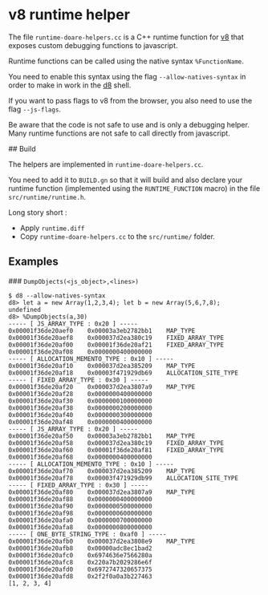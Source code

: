 # v8 runtime helper

The file `runtime-doare-helpers.cc` is a C++ runtime function for [v8](https://v8.dev/) that exposes custom debugging functions to javascript.

Runtime functions can be called using the native syntax `%FunctionName`.

You need to enable this syntax using the flag `--allow-natives-syntax` in order to make in work in the [d8](https://cs.chromium.org/chromium/src/v8/src/d8.cc) shell.

If you want to pass flags to v8 from the browser, you also need to use the flag `--js-flags`.

Be aware that the code is not safe to use and is only a debugging helper.
Many runtime functions are not safe to call directly from javascript.

## Build

The helpers are implemented in `runtime-doare-helpers.cc`. 

You need to add it to `BUILD.gn` so that it will build and also declare your runtime function (implemented using the `RUNTIME_FUNCTION` macro) in the file `src/runtime/runtime.h`.

Long story short : 
- Apply `runtime.diff`
- Copy `runtime-doare-helpers.cc` to the `src/runtime/` folder.

## Examples

### `DumpObjects(<js_object>,<lines>)`

```
$ d8 --allow-natives-syntax
d8> let a = new Array(1,2,3,4); let b = new Array(5,6,7,8);
undefined
d8> %DumpObjects(a,30)
----- [ JS_ARRAY_TYPE : 0x20 ] -----
0x00001f36de20aef0    0x00003a3eb2782bb1    MAP_TYPE    
0x00001f36de20aef8    0x000037d2ea380c19    FIXED_ARRAY_TYPE    
0x00001f36de20af00    0x00001f36de20af21    FIXED_ARRAY_TYPE    
0x00001f36de20af08    0x0000000400000000    
----- [ ALLOCATION_MEMENTO_TYPE : 0x10 ] -----
0x00001f36de20af10    0x000037d2ea385209    MAP_TYPE    
0x00001f36de20af18    0x00003f471929db69    ALLOCATION_SITE_TYPE    
----- [ FIXED_ARRAY_TYPE : 0x30 ] -----
0x00001f36de20af20    0x000037d2ea3807a9    MAP_TYPE    
0x00001f36de20af28    0x0000000400000000    
0x00001f36de20af30    0x0000000100000000    
0x00001f36de20af38    0x0000000200000000    
0x00001f36de20af40    0x0000000300000000    
0x00001f36de20af48    0x0000000400000000    
----- [ JS_ARRAY_TYPE : 0x20 ] -----
0x00001f36de20af50    0x00003a3eb2782bb1    MAP_TYPE    
0x00001f36de20af58    0x000037d2ea380c19    FIXED_ARRAY_TYPE    
0x00001f36de20af60    0x00001f36de20af81    FIXED_ARRAY_TYPE    
0x00001f36de20af68    0x0000000400000000    
----- [ ALLOCATION_MEMENTO_TYPE : 0x10 ] -----
0x00001f36de20af70    0x000037d2ea385209    MAP_TYPE    
0x00001f36de20af78    0x00003f471929db99    ALLOCATION_SITE_TYPE    
----- [ FIXED_ARRAY_TYPE : 0x30 ] -----
0x00001f36de20af80    0x000037d2ea3807a9    MAP_TYPE    
0x00001f36de20af88    0x0000000400000000    
0x00001f36de20af90    0x0000000500000000    
0x00001f36de20af98    0x0000000600000000    
0x00001f36de20afa0    0x0000000700000000    
0x00001f36de20afa8    0x0000000800000000    
----- [ ONE_BYTE_STRING_TYPE : 0xaf0 ] -----
0x00001f36de20afb0    0x000037d2ea3808e9    MAP_TYPE    
0x00001f36de20afb8    0x00000adc8ec1bad2    
0x00001f36de20afc0    0x6974636e7566280a    
0x00001f36de20afc8    0x220a7b2029286e6f    
0x00001f36de20afd0    0x6972747320657375    
0x00001f36de20afd8    0x2f2f0a0a3b227463    
[1, 2, 3, 4]
```
